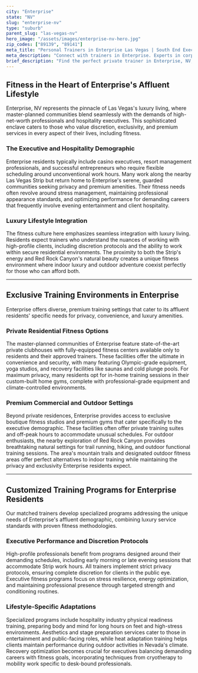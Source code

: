 ```yaml
---
city: "Enterprise"
state: "NV"
slug: "enterprise-nv"
type: "suburb"
parent_slug: "las-vegas-nv"
hero_image: "/assets/images/enterprise-nv-hero.jpg"
zip_codes: ["89139", "89141"]
meta_title: "Personal Trainers in Enterprise Las Vegas | South End Executive & Commuter Fitness"
meta_description: "Connect with trainers in Enterprise. Experts in corporate park schedules, high-end residential areas, and accessible gym chains."
brief_description: "Find the perfect private trainer in Enterprise, NV, exclusively serving the affluent master-planned community. Our elite matching service connects high-net-worth individuals, resort executives, and discerning professionals with certified trainers who specialize in discrete, high-performance fitness. Whether you need in-home sessions, access to private clubhouses, or customized programs for your demanding schedule, we secure trainers who understand luxury lifestyle needs. Achieve your aesthetic, performance, and wellness goals with complete privacy and personalized attention. Book your consultation today and experience fitness tailored to Enterprise's exclusive standards."
---
```

## Fitness in the Heart of Enterprise's Affluent Lifestyle

Enterprise, NV represents the pinnacle of Las Vegas's luxury living, where master-planned communities blend seamlessly with the demands of high-net-worth professionals and hospitality executives. This sophisticated enclave caters to those who value discretion, exclusivity, and premium services in every aspect of their lives, including fitness.

### The Executive and Hospitality Demographic

Enterprise residents typically include casino executives, resort management professionals, and successful entrepreneurs who require flexible scheduling around unconventional work hours. Many work along the nearby Las Vegas Strip but return home to Enterprise's serene, guarded communities seeking privacy and premium amenities. Their fitness needs often revolve around stress management, maintaining professional appearance standards, and optimizing performance for demanding careers that frequently involve evening entertainment and client hospitality.

### Luxury Lifestyle Integration

The fitness culture here emphasizes seamless integration with luxury living. Residents expect trainers who understand the nuances of working with high-profile clients, including discretion protocols and the ability to work within secure residential environments. The proximity to both the Strip's energy and Red Rock Canyon's natural beauty creates a unique fitness environment where indoor luxury and outdoor adventure coexist perfectly for those who can afford both.

---

## Exclusive Training Environments in Enterprise

Enterprise offers diverse, premium training settings that cater to its affluent residents' specific needs for privacy, convenience, and luxury amenities.

### Private Residential Fitness Options

The master-planned communities of Enterprise feature state-of-the-art private clubhouses with fully-equipped fitness centers available only to residents and their approved trainers. These facilities offer the ultimate in convenience and security, with many featuring Olympic-grade equipment, yoga studios, and recovery facilities like saunas and cold plunge pools. For maximum privacy, many residents opt for in-home training sessions in their custom-built home gyms, complete with professional-grade equipment and climate-controlled environments.

### Premium Commercial and Outdoor Settings

Beyond private residences, Enterprise provides access to exclusive boutique fitness studios and premium gyms that cater specifically to the executive demographic. These facilities often offer private training suites and off-peak hours to accommodate unusual schedules. For outdoor enthusiasts, the nearby exploration of Red Rock Canyon provides breathtaking natural settings for trail running, hiking, and outdoor functional training sessions. The area's mountain trails and designated outdoor fitness areas offer perfect alternatives to indoor training while maintaining the privacy and exclusivity Enterprise residents expect.

---

## Customized Training Programs for Enterprise Residents

Our matched trainers develop specialized programs addressing the unique needs of Enterprise's affluent demographic, combining luxury service standards with proven fitness methodologies.

### Executive Performance and Discretion Protocols

High-profile professionals benefit from programs designed around their demanding schedules, including early morning or late evening sessions that accommodate Strip work hours. All trainers implement strict privacy protocols, ensuring complete discretion for clients in the public eye. Executive fitness programs focus on stress resilience, energy optimization, and maintaining professional presence through targeted strength and conditioning routines.

### Lifestyle-Specific Adaptations

Specialized programs include hospitality industry physical readiness training, preparing body and mind for long hours on feet and high-stress environments. Aesthetics and stage preparation services cater to those in entertainment and public-facing roles, while heat adaptation training helps clients maintain performance during outdoor activities in Nevada's climate. Recovery optimization becomes crucial for executives balancing demanding careers with fitness goals, incorporating techniques from cryotherapy to mobility work specific to desk-bound professionals.